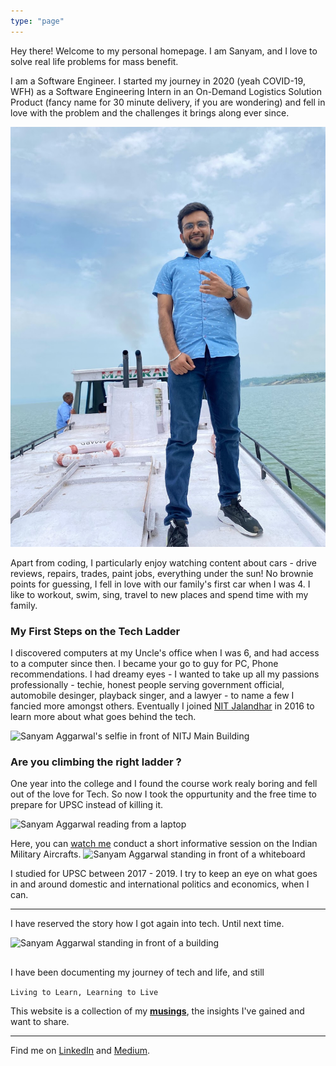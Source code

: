 ```yaml
---
type: "page"
---
```


Hey there! Welcome to my personal homepage.
I am Sanyam, and I love to solve real life problems for mass benefit.

I am a Software Engineer. I started my journey in 2020 (yeah COVID-19, WFH) as a Software Engineering Intern in an On-Demand Logistics Solution Product (fancy name for 30 minute delivery, if you are wondering) and fell in love with the problem and the challenges it brings along ever since.

![Sanyam Aggarwal on a Boat](static/images/shipping.jpeg "Shipping !")

Apart from coding, I particularly enjoy watching content about cars - drive reviews, repairs, trades, paint jobs, everything under the sun! No brownie points for guessing, I fell in love with our family's first car when I was 4.
I like to workout, swim, sing, travel to new places and spend time with my family.

### My First Steps on the Tech Ladder

I discovered computers at my Uncle's office when I was 6, and had access to a computer since then. I became your go to guy for PC, Phone recommendations. I had dreamy eyes - I wanted to take up all my passions professionally - techie, honest people serving government official, automobile desinger, playback singer, and a lawyer - to name a few I fancied more amongst others. Eventually I joined [NIT Jalandhar](https://www.nitj.ac.in/) in 2016 to learn more about what goes behind the tech.

![Sanyam Aggarwal's selfie in front of NITJ Main Building](static/images/2016.jpeg "2016 Fresher's Party")

### Are you climbing the right ladder ?

One year into the college and I found the course work realy boring and fell out of the love for Tech. So now I took the oppurtunity and the free time to prepare for UPSC instead of killing it.


![Sanyam Aggarwal reading from a laptop](static/images/2019.jpeg "2019 Prep Mode !")

Here, you can [watch me](https://youtu.be/UIU3OOz1FAg) conduct a short informative session on the Indian Military Aircrafts.
![Sanyam Aggarwal standing in front of a whiteboard](static/images/seminar.png "Yeah I am passionate about what I do")

I studied for UPSC between 2017 - 2019. I try to keep an eye on what goes in and around domestic and international politics and economics, when I can.

-------

I have reserved the story how I got again into tech. Until next time.

![Sanyam Aggarwal standing in front of a building](static/images/bangalore-palace-2023.jpeg "Bangalore Palace, Bengaluru 2023")

##

I have been documenting my journey of tech and life, and still 

``Living to Learn, Learning to Live``

This website is a collection of my [**musings**](/blog), the insights I've gained and want to share.

------

Find me on [LinkedIn](https://www.linkedin.com/in/sanyamaggarwal) and [Medium](https://sanyamaggarwal.medium.com).